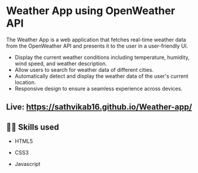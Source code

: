 # Weather App using OpenWeather API
The Weather App is a web application that fetches real-time weather data from the OpenWeather API and presents it to the user in a user-friendly UI.

- Display the current weather conditions including temperature, humidity, wind speed, and weather description.
- Allow users to search for weather data of different cities.
- Automatically detect and display the weather data of the user's current location.
- Responsive design to ensure a seamless experience across devices.

## <p>Live: <a style=" text-decoration:none;" href="https://sathvikab16.github.io/Weather-app/">https://sathvikab16.github.io/Weather-app/</a></p>
## 👩‍💻 Skills used
- HTML5

- CSS3
  
- Javascript
